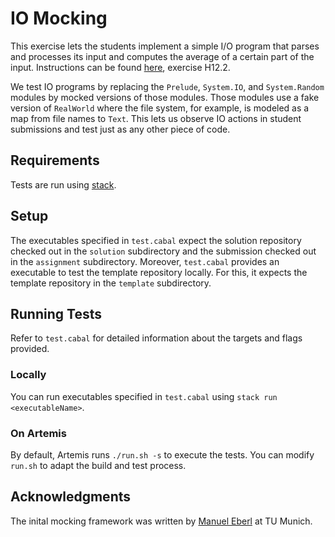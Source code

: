 # IO Mocking

This exercise lets the students implement a simple I/O program that parses and processes its input and computes the average of a certain part of the input.
Instructions can be found [here](./instructions.pdf), exercise H12.2.

We test IO programs by replacing the `Prelude`, `System.IO`, and `System.Random` modules by mocked versions of those modules.
Those modules use a fake version of `RealWorld` where the file system, for example, is modeled as a map from file names to `Text`.
This lets us observe IO actions in student submissions and test just as any other piece of code.

## Requirements

Tests are run using [stack](https://docs.haskellstack.org/en/stable/README/).

## Setup

The executables specified in `test.cabal` expect the solution repository checked out in the `solution` subdirectory and the submission checked out in the `assignment` subdirectory.
Moreover, `test.cabal` provides an executable to test the template repository locally.
For this, it expects the template repository in the `template` subdirectory.

## Running Tests

Refer to `test.cabal` for detailed information about the targets and flags provided.

### Locally

You can run executables specified in `test.cabal` using `stack run <executableName>`.

### On Artemis

By default, Artemis runs `./run.sh -s` to execute the tests.
You can modify `run.sh` to adapt the build and test process.

## Acknowledgments

The inital mocking framework was written by [Manuel Eberl](http://pruvisto.org) at TU Munich.
